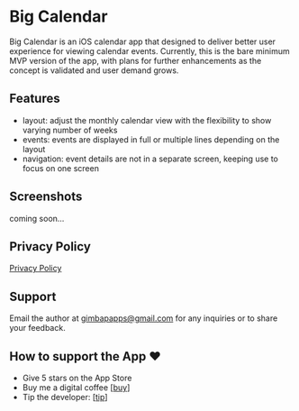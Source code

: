 # Big Calendar

Big Calendar is an iOS calendar app that designed to deliver better user experience for viewing calendar events.
Currently, this is the bare minimum MVP version of the app, with plans for further enhancements as the concept is validated and user demand grows.

## Features

- layout: adjust the monthly calendar view with the flexibility to show varying number of weeks
- events: events are displayed in full or multiple lines depending on the layout
- navigation: event details are not in a separate screen, keeping use to focus on one screen

## Screenshots

coming soon...

## Privacy Policy

[Privacy Policy](privacy-policy.md)

## Support

Email the author at gimbapapps@gmail.com for any inquiries or to share your feedback.

## How to support the App ❤️

- Give 5 stars on the App Store
- Buy me a digital coffee [[buy](https://buymeacoffee.com/minhokim)]
- Tip the developer: [[tip](https://buy.stripe.com/9AQg1ph2x6CJ2be9AA)]
